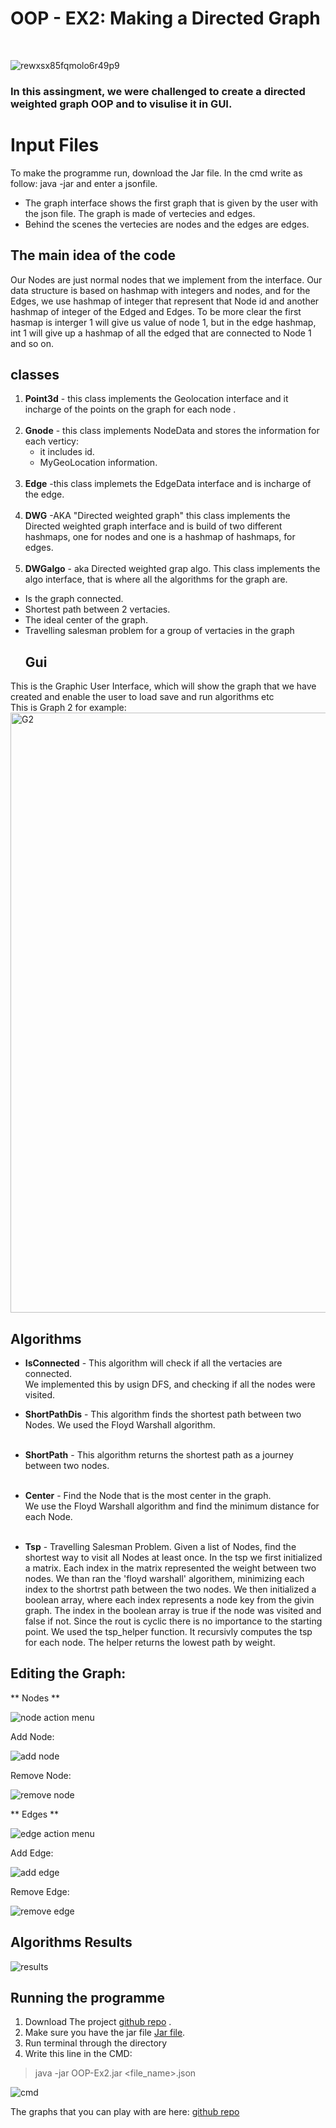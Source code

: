 # OOP - EX2: Making a Directed Graph
<br /> 

![rewxsx85fqmolo6r49p9](https://user-images.githubusercontent.com/68643157/145452228-7a1b05ce-b307-4bb5-b32e-802a72db0762.jpg)
  <br />
  
  ### In this assingment, we were challenged to create a directed weighted graph OOP and to visulise it in GUI. 
  
  # Input Files <br />
  To make the programme run, download the Jar file. In the cmd write as follow: java -jar <jarfile> and enter a jsonfile.

- The  graph interface shows the first graph that is given by the user with the json file. The graph is made of vertecies and edges.
- Behind the scenes the vertecies are nodes and the edges are edges.

## The main idea of the code <br />

Our Nodes are just normal nodes that we implement from the interface. Our data structure is based on hashmap with integers and nodes, 
and for the Edges, we use hashmap of integer that represent that Node id and another hashmap of integer of the Edged and Edges. 
To be more clear the first hasmap is interger 1 will give us value of node 1, but in the edge hashmap, int 1 will give up a hashmap of 
all the edged that are connected to Node 1 and so on. 

## classes <br />
1. **Point3d** - this class implements the Geolocation interface and it incharge of the points on the graph for each node .
   <br /><br />
2. **Gnode** - this class implements NodeData and stores the information for each verticy:
   - it includes id.
   - MyGeoLocation information.               
      <br />
3. **Edge** -this class implemets the EdgeData interface and is incharge of the edge.<br /><br />
4. **DWG** -AKA "Directed weighted graph" this class implements the Directed weighted graph interface
            and is build of two different hashmaps, one for nodes and one is a hashmap of hashmaps, for edges.<br /><br />
5. **DWGalgo** - aka Directed weighted grap algo. This class implements the algo interface, that is where all the algorithms for the graph are.
- Is the graph connected.
- Shortest path between 2 vertacies.
- The ideal center of the graph.
- Travelling salesman problem for a group of vertacies in the graph
  <br />
  ## Gui <br />
This is the Graphic User Interface, which will show the graph that we have created and enable the user to load save and run algorithms etc<br />
This is Graph 2 for example: 
<img width="960" alt="G2" src="https://user-images.githubusercontent.com/68643157/145458331-7b45cf49-d0cd-4bb6-90c2-576a6431f71b.png">
  
## Algorithms<br />

- **IsConnected** - This algorithm will check if all the vertacies are connected.<br />
  We implemented this by usign DFS, and checking if all the nodes were visited.    

- **ShortPathDis** - This algorithm finds the shortest path between two Nodes.
  We used the Floyd Warshall algorithm. <br /><br />
  
- **ShortPath** - This algorithm returns the shortest path as a journey between two nodes. <br /><br />
  
- **Center** - Find the Node that is the most center in the graph.<br />
  We use the Floyd Warshall algorithm and find the minimum distance for each Node. <br /><br />

- **Tsp** - Travelling Salesman Problem. 
  Given a list of Nodes, find the shortest way to visit all Nodes at least once. 
  In the tsp we first initialized a matrix. 
  Each index in the matrix represented the weight between two nodes.
  We than ran the 'floyd warshall' algorithem, minimizing each index to the shortrst path between the two nodes.
  We then initialized a boolean array, where each index represents a node key from the givin graph.
  The index in the boolean array is true if the node was visited and false if not.
  Since the rout is cyclic there is no importance to the starting point.
  We used the tsp_helper function. It recursivly computes the tsp for each node.
  The helper returns the lowest path by weight.

## Editing the Graph: 
  ** Nodes **
  
  ![node action menu ](https://user-images.githubusercontent.com/68643157/145788155-79d8d5d9-5c33-4059-98d1-dcfcb505ebbe.png)
  
  Add Node: 
  
  ![add node ](https://user-images.githubusercontent.com/68643157/145788202-46be1567-0a70-4472-a51c-a97059720f54.png)
  
  Remove Node: 
  
  ![remove node ](https://user-images.githubusercontent.com/68643157/145788245-d2a1296d-edcb-459a-a1c7-01ad67ab2354.png)
  <br />
  
  ** Edges ** 
  
  ![edge action menu](https://user-images.githubusercontent.com/68643157/145788305-fd90a7f8-fdd9-430c-9f99-da171c10e883.png)
  
  Add Edge: 
  
  ![add edge](https://user-images.githubusercontent.com/68643157/145788353-fb26e6d4-8b4d-4710-a900-92d263adedaa.png)

  Remove Edge: 
  
  ![remove edge](https://user-images.githubusercontent.com/68643157/145788381-64cedf8f-3db2-4dbe-b5e2-1fb596a6b5c4.png)
  <br />

      

## Algorithms Results<br />
  
 ![results](https://user-images.githubusercontent.com/68643157/145788456-ddfad22f-eace-4386-88bb-50fac57baab8.png)
<br />

## Running the programme <br />

1. Download The project [github repo](https://github.com/Arieh-code/OOP-Ex2.git) . <br />
2. Make sure you have the jar file [Jar file](https://github.com/Arieh-code/OOP-Ex2). <br />  
3. Run terminal through the directory <br />
4. Write this line in the CMD: <br />
> java -jar OOP-Ex2.jar <file_name>.json

![cmd](https://user-images.githubusercontent.com/68643157/145788844-b47eff6a-f2c2-4f59-b2b5-1c91b3d71247.png)<br />
 
The graphs that you can play with are here: [github repo](https://github.com/Arieh-code/OOP-Ex2.git)

